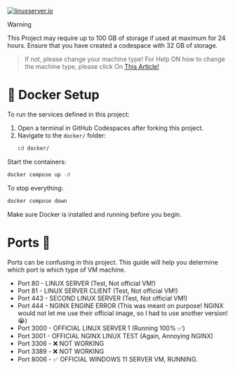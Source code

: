 <!-- DO NOT EDIT THIS FILE MANUALLY -->
<!-- Please read https://github.com/linuxserver/docker-webtop/blob/master/.github/CONTRIBUTING.md -->
[![linuxserver.io](https://raw.githubusercontent.com/linuxserver/docker-templates/master/linuxserver.io/img/linuxserver_medium.png)](https://linuxserver.io)

> [!WARNING]
This Project may require up to 100 GB of storage if used at maximum for 24 hours. Ensure that you have created a codespace with 32 GB of storage.
> If not, please change your machine type! For Help ON how to change the machine type, please click On [This Article!](https://docs.github.com/en/codespaces/customizing-your-codespace/changing-the-machine-type-for-your-codespace?tool=webui#changing-the-machine-type)

# 🐳 Docker Setup

To run the services defined in this project:

1. Open a terminal in GitHub Codespaces after forking this project.
2. Navigate to the `docker/` folder:
   ```bash
   cd docker/
Start the containers:

```bash
docker compose up -d
```
To stop everything:

```bash
docker compose down
```
Make sure Docker is installed and running before you begin.

# Ports 🛜
Ports can be confusing in this project. This guide will help you determine which port is which type of VM machine.
- Port 80 - LINUX SERVER (Test, Not official VM!)
- Port 81 - LINUX SERVER CLIENT (Test, Not official VM!)
- Port 443 - SECOND LINUX SERVER (Test, Not official VM!)
- Port 444 - NGINX ENGINE ERROR (This was meant on purpose! NGINX would not let me use their official image, so I had to use another version!😭)
- Port 3000 - OFFICIAL LINUX SERVER 1 (Running 100% ✅)
- Port 3001 - OFFICIAL NGINX LINUX TEST (Again, Annoying NGINX)
- Port 3306 - ❌ NOT WORKING
- Port 3389 - ❌ NOT WORKING
- Port 8006 - ✅ OFFICIAL WINDOWS 11 SERVER VM, RUNNING.
